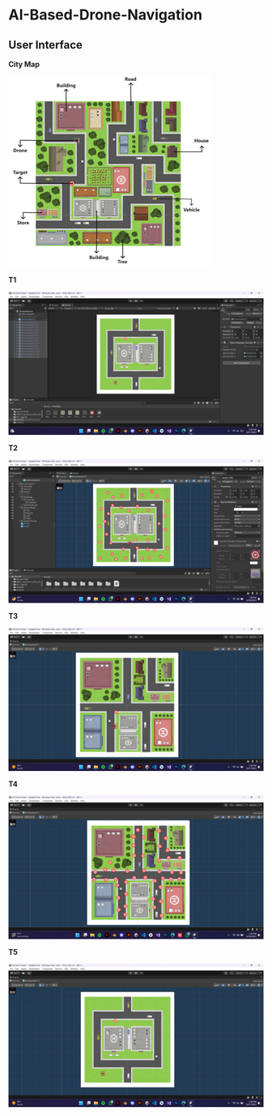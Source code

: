 # AI-Based-Drone-Navigation
 ## User Interface

**City Map**

![Citymap](https://raw.githubusercontent.com/aleenaabid196/AI-Based-Drone-Navigation/refs/heads/main/UI_Screenshots/Frame%201.png)

**T1**

![OnBoarding](https://raw.githubusercontent.com/aleenaabid196/AI-Based-Drone-Navigation/refs/heads/main/UI_Screenshots/T3.png)

**T2**

![OnBoarding](https://raw.githubusercontent.com/aleenaabid196/AI-Based-Drone-Navigation/refs/heads/main/UI_Screenshots/T2.png)

**T3**

![OnBoarding](https://raw.githubusercontent.com/aleenaabid196/AI-Based-Drone-Navigation/refs/heads/main/UI_Screenshots/T4.png)

**T4**

![OnBoarding](https://raw.githubusercontent.com/aleenaabid196/AI-Based-Drone-Navigation/refs/heads/main/UI_Screenshots/T1.png)

**T5**

![OnBoarding](https://raw.githubusercontent.com/aleenaabid196/AI-Based-Drone-Navigation/refs/heads/main/UI_Screenshots/T5.png)


